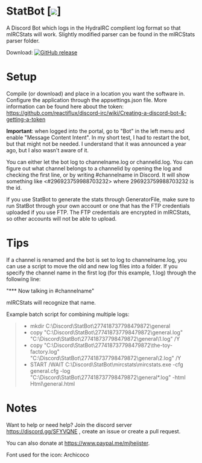 # StatBot [<img src="https://img.shields.io/vso/build/moonraven/5557531f-8a79-4c7b-bde1-75757f001741/5.svg?style=flat-square"/>]
A Discord Bot which logs in the HydraIRC complient log format so that mIRCStats will work. Slightly modified parser can be found in the mIRCStats parser folder. 

Download: [![GitHub release](https://img.shields.io/github/release/mjheijster/statbot.svg?style=flat-square)](https://github.com/MJHeijster/StatBot/releases/latest)

# Setup
Compile (or download) and place in a location you want the software in. Configure the application through the appsettings.json file. More information can be found here about the token: https://github.com/reactiflux/discord-irc/wiki/Creating-a-discord-bot-&-getting-a-token

**Important**: when logged into the portal, go to "Bot" in the left menu and enable "Message Content Intent". In my short test, I had to restart the bot, but that might not be needed. I understand that it was announced a year ago, but I also wasn't aware of it.

You can either let the bot log to channelname.log or channelid.log. You can figure out what channel belongs to a channelid by opening the log and checking the first line, or by writing \#channelname in Discord. It will show something like <#296923759988703232> where 296923759988703232 is the id.

If you use StatBot to generate the stats through GeneratorFile, make sure to run StatBot through your own account or one that has the FTP credentials uploaded if you use FTP. The FTP credentials are encrypted in mIRCStats, so other accounts will not be able to upload.

# Tips
If a channel is renamed and the bot is set to log to channelname.log, you can use a script to move the old and new log files into a folder. If you specify the channel name in the first log (for this example, 1.log) through the following line: 

"*** Now talking in #channelname"

mIRCStats will recognize that name.

Example batch script for combining multiple logs:

> - mkdir C:\Discord\StatBot\277418737798479872\general
> - copy "C:\Discord\StatBot\277418737798479872\general.log" "C:\Discord\StatBot\277418737798479872\general\1.log" /Y
> - copy "C:\Discord\StatBot\277418737798479872\the-toy-factory.log" "C:\Discord\StatBot\277418737798479872\general\2.log" /Y
> - START /WAIT C:\Discord\StatBot\mircstats\mircstats.exe -cfg general.cfg -log "C:\Discord\StatBot\277418737798479872\general\*.log" -html Html\general.html


# Notes
Want to help or need help? Join the discord server https://discord.gg/SFYVQNE , create an issue or create a pull request.

You can also donate at https://www.paypal.me/mjheijster.

Font used for the icon: Archicoco
